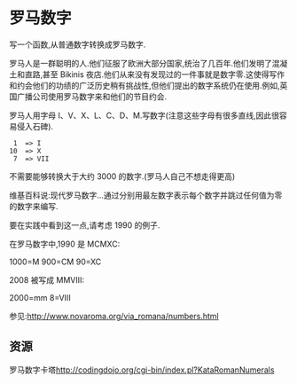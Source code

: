 # 罗马数字

写一个函数,从普通数字转换成罗马数字.

罗马人是一群聪明的人.他们征服了欧洲大部分国家,统治了几百年.他们发明了混凝土和直路,甚至 Bikinis 夜店.他们从来没有发现过的一件事就是数字零.这使得写作和约会他们的功绩的广泛历史稍有挑战性,但他们提出的数字系统仍在使用.例如,英国广播公司使用罗马数字来和他们的节目约会.

罗马人用字母 I、V、X、L、C、D、M.写数字(注意这些字母有很多直线,因此很容易侵入石碑).

```text
 1  => I
10  => X
 7  => VII
```

不需要能够转换大于大约 3000 的数字.(罗马人自己不想走得更高)

维基百科说:现代罗马数字…通过分别用最左数字表示每个数字并跳过任何值为零的数字来编写.

要在实践中看到这一点,请考虑 1990 的例子.

在罗马数字中,1990 是 MCMXC:

1000=M 900=CM 90=XC

2008 被写成 MMVIII:

2000=mm 8=Ⅷ

参见:<http://www.novaroma.org/via_romana/numbers.html>

[help-page]: https://exercism.io/tracks/rust/learning
[modules]: https://doc.rust-lang.org/book/2018-edition/ch07-00-modules.html
[cargo]: https://doc.rust-lang.org/book/2018-edition/ch14-00-more-about-cargo.html
[rust-tests]: https://doc.rust-lang.org/book/2018-edition/ch11-02-running-tests.html

## 资源

罗马数字卡塔<http://codingdojo.org/cgi-bin/index.pl?KataRomanNumerals>

```

```
